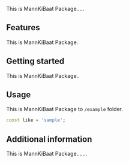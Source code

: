 <!--
This README describes the package. If you publish this package to pub.dev,
this README's contents appear on the landing page for your package.

For information about how to write a good package README, see the guide for
[writing package pages](https://dart.dev/guides/libraries/writing-package-pages).

For general information about developing packages, see the Dart guide for
[creating packages](https://dart.dev/guides/libraries/create-library-packages)
and the Flutter guide for
[developing packages and plugins](https://flutter.dev/developing-packages).
-->

This is MannKiBaat Package.....

## Features

This is MannKiBaat Package.
## Getting started

This is MannKiBaat Package..

## Usage

This is MannKiBaat Package
to `/example` folder.

```dart
const like = 'sample';
```

## Additional information

This is MannKiBaat Package.......